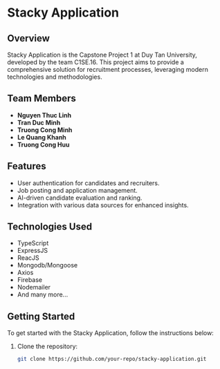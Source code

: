 # Stacky Application

## Overview
Stacky Application is the Capstone Project 1 at Duy Tan University, developed by the team C1SE.16. This project aims to provide a comprehensive solution for recruitment processes, leveraging modern technologies and methodologies.

## Team Members
- **Nguyen Thuc Linh**
- **Tran Duc Minh**
- **Truong Cong Minh**
- **Le Quang Khanh**
- **Truong Cong Huu**

## Features
- User authentication for candidates and recruiters.
- Job posting and application management.
- AI-driven candidate evaluation and ranking.
- Integration with various data sources for enhanced insights.

## Technologies Used
- TypeScript
- ExpressJS
- ReacJS
- Mongodb/Mongoose
- Axios
- Firebase
- Nodemailer
- And many more...

## Getting Started
To get started with the Stacky Application, follow the instructions below:

1. Clone the repository:
   ```bash
   git clone https://github.com/your-repo/stacky-application.git
